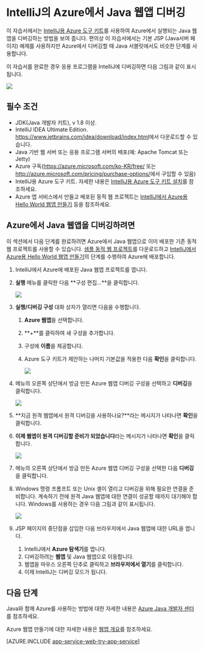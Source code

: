 <properties 
	pageTitle="IntelliJ의 Azure에서 Java 웹앱 디버깅 | Microsoft Azure" 
	description="이 자습서에서는 IntelliJ용 Azure 도구 키트를 사용하여 Azure에서 실행되는 Java 웹앱을 디버깅하는 방법을 보여 줍니다." 
	services="app-service\web" 
	documentationCenter="java" 
	authors="selvasingh" 
	manager="wpickett" 
	editor=""/>

<tags 
	ms.service="app-service-web" 
	ms.workload="web" 
	ms.tgt_pltfrm="na" 
	ms.devlang="Java" 
	ms.topic="article" 
	ms.date="09/20/2016" 
	ms.author="asirveda;robmcm"/>

# IntelliJ의 Azure에서 Java 웹앱 디버깅

이 자습서에서는 [IntelliJ용 Azure 도구 키트]를 사용하여 Azure에서 실행되는 Java 웹앱을 디버깅하는 방법을 보여 줍니다. 편의상 이 자습서에서는 기본 JSP (Java서버 페이지) 예제를 사용하지만 Azure에서 디버깅할 때 Java 서블릿에서도 비슷한 단계를 사용합니다.

이 자습서를 완료한 경우 응용 프로그램을 IntelliJ에 디버깅하면 다음 그림과 같이 표시됩니다.

![][01]
 
## 필수 조건

* JDK(Java 개발자 키트), v 1.8 이상.
* IntelliJ IDEA Ultimate Edition. <https://www.jetbrains.com/idea/download/index.html>에서 다운로드할 수 있습니다.
* Java 기반 웹 서버 또는 응용 프로그램 서버의 배포(예: Apache Tomcat 또는 Jetty)
* Azure 구독(<https://azure.microsoft.com/ko-KR/free/> 또는 <http://azure.microsoft.com/pricing/purchase-options/>에서 구입할 수 있음)
* IntelliJ용 Azure 도구 키트. 자세한 내용은 [IntelliJ용 Azure 도구 키트 설치]를 참조하세요.
* Azure 앱 서비스에서 만들고 배포된 동적 웹 프로젝트는 [IntelliJ에서 Azure용 Hello World 웹앱 만들기] 등을 참조하세요.

## Azure에서 Java 웹앱을 디버깅하려면

이 섹션에서 다음 단계를 완료하려면 Azure에서 Java 웹앱으로 이미 배포한 기존 동적 웹 프로젝트를 사용할 수 있습니다. [샘플 동적 웹 프로젝트]를 다운로드하고 [IntelliJ에서 Azure용 Hello World 웹앱 만들기]의 단계를 수행하여 Azure에 배포합니다.

1. IntelliJ에서 Azure에 배포된 Java 웹앱 프로젝트를 엽니다.

1. **실행** 메뉴를 클릭한 다음 **구성 편집...**을 클릭합니다.

    ![][02]

1. **실행/디버깅 구성** 대화 상자가 열리면 다음을 수행합니다.

    1. **Azure 웹앱**을 선택합니다.
    1. **+**를 클릭하여 새 구성을 추가합니다.
    1. 구성에 **이름**을 제공합니다.
    1. Azure 도구 키트가 제안하는 나머지 기본값을 적용한 다음 **확인**을 클릭합니다.

        ![][03]

1. 메뉴의 오른쪽 상단에서 방금 만든 Azure 웹앱 디버깅 구성을 선택하고 **디버깅**을 클릭합니다.

    ![][04]

1. **지금 원격 웹앱에서 원격 디버깅을 사용하나요?**라는 메시지가 나타나면 **확인**을 클릭합니다.

1. **이제 웹앱이 원격 디버깅할 준비가 되었습니다**라는 메시지가 나타나면 **확인**을 클릭합니다.

    ![][05]

1. 메뉴의 오른쪽 상단에서 방금 만든 Azure 웹앱 디버깅 구성을 선택한 다음 **디버깅**을 클릭합니다.

1. Windows 명령 프롬프트 또는 Unix 셸이 열리고 디버깅을 위해 필요한 연결을 준비합니다. 계속하기 전에 원격 Java 웹앱에 대한 연결이 성공할 때까지 대기해야 합니다. Windows를 사용하는 경우 다음 그림과 같이 표시됩니다.

    ![][06]

1. JSP 페이지의 중단점을 삽입한 다음 브라우저에서 Java 웹앱에 대한 URL을 엽니다.

    1. IntelliJ에서 **Azure 탐색기**를 엽니다.
    1. 디버깅하려는 **웹앱** 및 Java 웹앱으로 이동합니다.
    1. 웹앱을 마우스 오른쪽 단추로 클릭하고 **브라우저에서 열기**를 클릭합니다.
    1. 이제 IntelliJ는 디버깅 모드가 됩니다.

## 다음 단계

Java와 함께 Azure를 사용하는 방법에 대한 자세한 내용은 [Azure Java 개발자 센터]를 참조하세요.

Azure 웹앱 만들기에 대한 자세한 내용은 [웹앱 개요]를 참조하세요.

[AZURE.INCLUDE [app-service-web-try-app-service](../../includes/app-service-web-try-app-service.md)]

<!-- URL List -->

[Azure App Service]: http://go.microsoft.com/fwlink/?LinkId=529714
[IntelliJ용 Azure 도구 키트]: ../azure-toolkit-for-intellij.md
[IntelliJ용 Azure 도구 키트 설치]: ../azure-toolkit-for-intellij-installation.md
[IntelliJ에서 Azure용 Hello World 웹앱 만들기]: ./app-service-web-intellij-create-hello-world-web-app.md
[샘플 동적 웹 프로젝트]: http://go.microsoft.com/fwlink/?LinkId=817337

[Azure Java 개발자 센터]: https://azure.microsoft.com/develop/java/
[웹앱 개요]: ./app-service-web-overview.md

<!-- IMG List -->

[01]: ./media/app-service-web-debug-java-web-app-in-intellij/01-debug-java-web-app-in-intellij.png
[02]: ./media/app-service-web-debug-java-web-app-in-intellij/02-configure-intellij-remote-debug.png
[03]: ./media/app-service-web-debug-java-web-app-in-intellij/03-debug-configuration.png
[04]: ./media/app-service-web-debug-java-web-app-in-intellij/04-select-debug.png
[05]: ./media/app-service-web-debug-java-web-app-in-intellij/05-ready-for-remote-debugging.png
[06]: ./media/app-service-web-debug-java-web-app-in-intellij/06-windows-command-prompt-connection-successful-to-remote.png

<!---HONumber=AcomDC_0921_2016-->